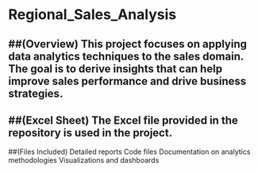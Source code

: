# Regional_Sales_Analysis
##(Overview)
This project focuses on applying data analytics techniques to the sales domain. The goal is to derive insights that can help improve sales performance and drive business strategies.
---
##(Excel Sheet)
The Excel file provided in the repository is used in the project.
---
##(Files Included)
Detailed reports
Code files
Documentation on analytics methodologies
Visualizations and dashboards
